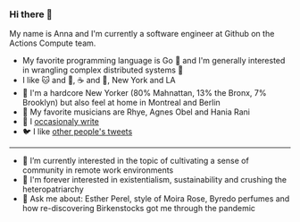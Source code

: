 ### Hi there 👋


My name is Anna and I'm currently a software engineer at Github on the Actions Compute team.

- My favorite programming language is Go 🐨 and I'm generally interested in wrangling complex distributed systems 🧫
- I like 🐱 and 🐶, ☕ and 🍵, New York and LA 
- 🗽 I'm a hardcore New Yorker (80% Mahnattan, 13% the Bronx, 7% Brooklyn) but also feel at home in Montreal and Berlin
- 🎼 My favorite musicians are Rhye, Agnes Obel and Hania Rani
- 📜 I [occasionaly write](https://nnrsntl.medium.com/)
- 🐦 I like [other people's tweets](https://twitter.com/nnrsntl)

______
- 🔭 I’m currently interested in the topic of cultivating a sense of community in remote work environments
- 🌊 I'm forever interested in existentialism, sustainability and crushing the heteropatriarchy 
- 💬 Ask me about: Esther Perel, style of Moira Rose, Byredo perfumes and how re-discovering Birkenstocks got me through the pandemic
